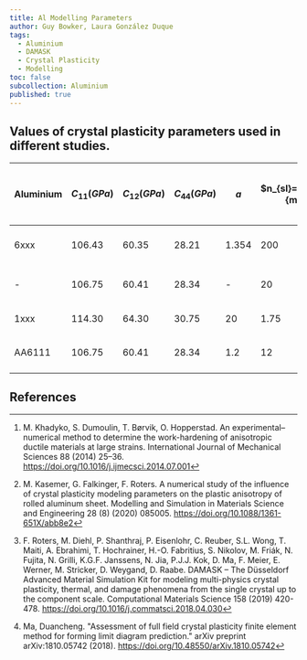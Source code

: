```yaml
---
title: Al Modelling Parameters
author: Guy Bowker, Laura González Duque
tags:
  - Aluminium
  - DAMASK
  - Crystal Plasticity
  - Modelling
toc: false
subcollection: Aluminium
published: true
---
```


## Values of crystal plasticity parameters used in different studies.

| Aluminium | $C_{11} (GPa)$ | $C_{12} (GPa)$ | $C_{44} (GPa)$ | $a$ | $n_{sl}=\frac{1}{m}$ | $\dot{\gamma}_0$ | $h_0 (MPa)$ |$h_{ij} (\alpha = \beta)$ |$h_{ij} (\alpha  \neq \beta) $  |  $\tau_0 (MPa)$  |  $\tau_{inf} (MPa)$  | Source  
| -------- | -------- | -------- | -------- | -------- | -------- | -------- | --------- | -------- | -------- | --------- | -------- | ---------
| 6xxx    | 106.43    | 60.35     | 28.21     | 1.354    | 200     | 0.01 s^{-1}    | 411.25       | 1.0 | 1.4 | 46.70        | 104.02        | (M. Khadyko, 2014) [^1] 
| -       | 106.75    | 60.41     | 28.34     | -    | 20     | 0.001 m s^{-1}    | 75       | - | 1.4 | 31        | 63        | (M. Kasemer, 2020) [^2] 
| 1xxx    | 114.30    | 64.30     | 30.75     | 20    | 1.75     | 0.001 s^{-1}    | 1       | - | 1.0 | 88        | 132        | (F. Roters, 2019) [^3] 
| AA6111  | 106.75    | 60.41     | 28.34     | 1.2    | 12     | 0.001 s^{-1}    | 400       | 1.0 | 1.4 | 62        | 152        | (M. Duancheng, 2018) [^4] 

## References

[^1]: M. Khadyko, S. Dumoulin, T. Børvik, O. Hopperstad. An experimental–numerical method to determine the work-hardening of anisotropic ductile materials at large strains. International Journal of Mechanical Sciences 88 (2014) 25–36. https://doi.org/10.1016/j.ijmecsci.2014.07.001

[^2]: M. Kasemer, G. Falkinger, F. Roters. A numerical study of the influence of crystal plasticity modeling parameters on the plastic anisotropy of rolled aluminum sheet. Modelling and Simulation in Materials Science and Engineering 28 (8) (2020) 085005. https://doi.org/10.1088/1361-651X/abb8e2

[^3]: F. Roters, M. Diehl, P. Shanthraj, P. Eisenlohr, C. Reuber, S.L. Wong, T. Maiti, A. Ebrahimi, T. Hochrainer, H.-O. Fabritius, S. Nikolov, M. Friák, N. Fujita, N. Grilli, K.G.F. Janssens, N. Jia, P.J.J. Kok, D. Ma, F. Meier, E. Werner, M. Stricker, D. Weygand, D. Raabe. DAMASK – The Düsseldorf Advanced Material Simulation Kit for modeling multi-physics crystal plasticity, thermal, and damage phenomena from the single crystal up to the component scale. Computational Materials Science 158 (2019) 420-478. https://doi.org/10.1016/j.commatsci.2018.04.030 

[^4]: Ma, Duancheng. "Assessment of full field crystal plasticity finite element method for forming limit diagram prediction." arXiv preprint arXiv:1810.05742 (2018). https://doi.org/10.48550/arXiv.1810.05742
